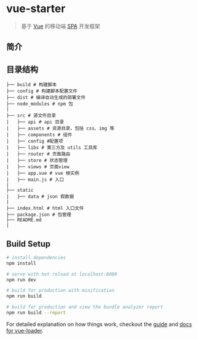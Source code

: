 # vue-starter

> 基于 [Vue](https://github.com/vuejs/vue) 的移动端 [SPA](http://baike.baidu.com/item/SPA/17536313) 开发框架

## 简介


## 目录结构
```shell
├── build # 构建脚本
├── config # 构建脚本配置文件
├── dist # 编译自动生成的部署文件
├── node_modules # npm 包
|
├── src # 源文件目录
|   ├── api # api 目录
|   ├── assets # 资源目录，包括 css、img 等
|   ├── components # 组件
|   ├── config #配置项
|   ├── libs # 第三方及 utils 工具库
|   ├── router # 页面路由
|   ├── store # 状态管理
|   ├── views # 页面view
|   ├── app.vue # vue 根实例
|   ├── main.js # 入口
|
├── static 
|   ├── data # json 假数据
|
├── index.html # html 入口文件
├── package.json # 包管理
├── README.md
|
```
## 
## Build Setup

``` bash
# install dependencies
npm install

# serve with hot reload at localhost:8080
npm run dev

# build for production with minification
npm run build

# build for production and view the bundle analyzer report
npm run build --report
```

For detailed explanation on how things work, checkout the [guide](http://vuejs-templates.github.io/webpack/) and [docs for vue-loader](http://vuejs.github.io/vue-loader).
